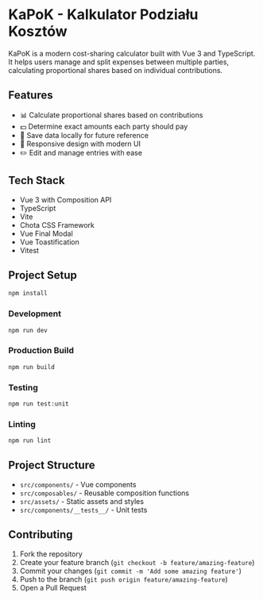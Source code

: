 # KaPoK - Kalkulator Podziału Kosztów

KaPoK is a modern cost-sharing calculator built with Vue 3 and TypeScript. It helps users manage and split expenses between multiple parties, calculating proportional shares based on individual contributions.

## Features

- 📊 Calculate proportional shares based on contributions
- 💵 Determine exact amounts each party should pay
- 💾 Save data locally for future reference
- 📱 Responsive design with modern UI
- ✏️ Edit and manage entries with ease

## Tech Stack

- Vue 3 with Composition API
- TypeScript
- Vite
- Chota CSS Framework
- Vue Final Modal
- Vue Toastification
- Vitest

## Project Setup

```sh
npm install
```

### Development

```sh
npm run dev
```

### Production Build

```sh
npm run build
```

### Testing

```sh
npm run test:unit
```

### Linting

```sh
npm run lint
```

## Project Structure

- `src/components/` - Vue components
- `src/composables/` - Reusable composition functions
- `src/assets/` - Static assets and styles
- `src/components/__tests__/` - Unit tests

## Contributing

1. Fork the repository
2. Create your feature branch (`git checkout -b feature/amazing-feature`)
3. Commit your changes (`git commit -m 'Add some amazing feature'`)
4. Push to the branch (`git push origin feature/amazing-feature`)
5. Open a Pull Request
